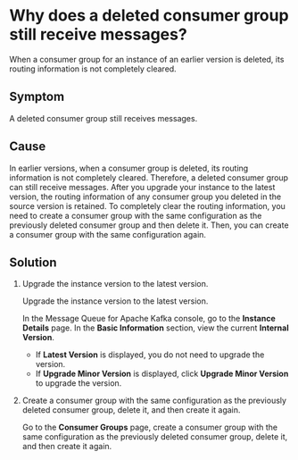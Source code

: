 # Why does a deleted consumer group still receive messages?

When a consumer group for an instance of an earlier version is deleted, its routing information is not completely cleared.

## Symptom

A deleted consumer group still receives messages.

## Cause

In earlier versions, when a consumer group is deleted, its routing information is not completely cleared. Therefore, a deleted consumer group can still receive messages. After you upgrade your instance to the latest version, the routing information of any consumer group you deleted in the source version is retained. To completely clear the routing information, you need to create a consumer group with the same configuration as the previously deleted consumer group and then delete it. Then, you can create a consumer group with the same configuration again.

## Solution

1.  Upgrade the instance version to the latest version.

    Upgrade the instance version to the latest version.

    In the Message Queue for Apache Kafka console, go to the **Instance Details** page. In the **Basic Information** section, view the current **Internal Version**.

    -   If **Latest Version** is displayed, you do not need to upgrade the version.
    -   If **Upgrade Minor Version** is displayed, click **Upgrade Minor Version** to upgrade the version.
2.  Create a consumer group with the same configuration as the previously deleted consumer group, delete it, and then create it again.

    Go to the **Consumer Groups** page, create a consumer group with the same configuration as the previously deleted consumer group, delete it, and then create it again.


